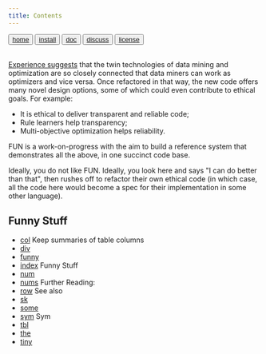 ```yaml
---
title: Contents
---
```

<button class="button button1"><a href="/fun/index">home</a></button>   <button class="button button1"><a href="/fun/INSTALL">install</a></button>   <button class="button button2"><a href="/fun/ABOUT">doc</a></button>   <button class="button button1"><a href="http://github.com/timm/fun/issues">discuss</a></button>    <button class="button button2"><a href="/fun/license">license</a></button> <br>
        <br>


[Experience suggests](/REFS#agrawal-2019) that the twin technologies
of data mining and optimization are so closely connected that 
data miners can work as
optimizers and vice versa. 
Once refactored in that way,
the new code offers many novel
design options,
some of which could even contribute to ethical goals. For example:

- It is ethical to deliver transparent and reliable code; 
- Rule learners help transparency; 
- Multi-objective optimization helps reliability.

FUN is a work-on-progress with the aim to build a reference system
that demonstrates all the above, in one succinct code base.  

Ideally, you do not like FUN. Ideally, 
you look here and says "I can do better than that", then
rushes off to refactor their own ethical code (in which case, all
the code here would become a spec for their implementation in  some
other language).




## Funny Stuff

- [col](col.md)
 Keep summaries  of table columns
- [div](div.md)
- [funny](funny.md)
- [index](index.md)
 Funny Stuff
- [num](num.md)
- [nums](nums.md)
 Further Reading:
- [row](row.md)
 See also
- [sk](sk.md)
- [some](some.md)
- [sym](sym.md)
 Sym
- [tbl](tbl.md)
- [the](the.md)
- [tiny](tiny.md)

